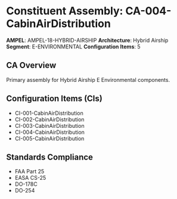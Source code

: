 # Constituent Assembly: CA-004-CabinAirDistribution

**AMPEL**: AMPEL-18-HYBRID-AIRSHIP
**Architecture**: Hybrid Airship
**Segment**: E-ENVIRONMENTAL
**Configuration Items**: 5

## CA Overview
Primary assembly for Hybrid Airship E Environmental components.

## Configuration Items (CIs)
- CI-001-CabinAirDistribution
- CI-002-CabinAirDistribution
- CI-003-CabinAirDistribution
- CI-004-CabinAirDistribution
- CI-005-CabinAirDistribution

## Standards Compliance
- FAA Part 25
- EASA CS-25
- DO-178C
- DO-254
